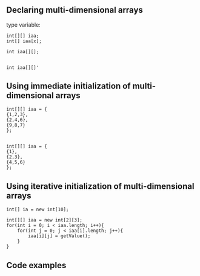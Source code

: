 #



## Declaring multi-dimensional arrays

type    variable:
````
int[][] iaa;
int[] iaa[x];

int iaa[][];


int iaa[][]'

````

## Using immediate initialization of multi-dimensional arrays
````
int[][] iaa = {
{1,2,3},
{2,4,6},
{9,8,7}
};


int[][] iaa = {
{1},
{2,3},
{4,5,6}
};
````


## Using iterative initialization of multi-dimensional arrays
````
int[] ia = new int[10];

int[][] iaa = new int[2][3];
for(int i = 0; i < iaa.length; i++){
    for(int j = 0; j < iaa[i].length; j++){
        iaa[i][j] = getValue();
    }
}
````

## Code examples
